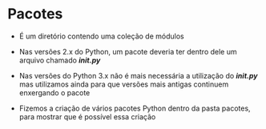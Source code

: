 # Pacotes

- É um diretório contendo uma coleção de módulos


- Nas versões 2.x do Python, um pacote deveria ter dentro dele um arquivo chamado ***__init__.py***


- Nas versões do Python 3.x não é mais necessária a utilização do ***__init__.py*** mas utilizamos ainda para que 
versões mais antigas continuem enxergando o pacote


- Fizemos a criação de vários pacotes Python dentro da pasta pacotes, para mostrar que é possível essa criação